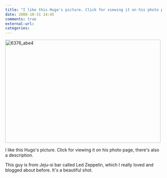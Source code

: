 ```yaml
---
title: "I like this Hugo's picture. Click for viewing it on his photo page, there's also a description."
date: 2008-10-31 14:45
comments: true
external-url:
categories:
---
```

[<img src="http://8.asset.soup.io/asset/0164/6376_abe4.jpeg" width="500" height="332" alt="6376_abe4" />][1]

I like this Hugo's picture. Click for viewing it on his photo page, there's also a description.  
  
This guy is from Jeju-si bar called Led Zeppelin, which I really loved and blogged about before. It's a beautiful shot.

  [1]: http://www.flickr.com/photos/boakview/2953442201/
